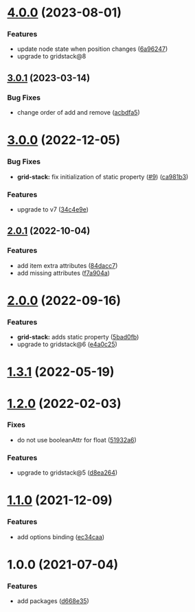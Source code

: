 # [4.0.0](https://github.com/aurelia-ui-toolkits/aurelia-gridstack/compare/v3.0.1...v4.0.0) (2023-08-01)


### Features

* update node state when position changes ([6a96247](https://github.com/aurelia-ui-toolkits/aurelia-gridstack/commit/6a962471d2133f058f4213e168ab146f46547b15))
* upgrade to gridstack@8



## [3.0.1](https://github.com/aurelia-ui-toolkits/aurelia-gridstack/compare/v3.0.0...v3.0.1) (2023-03-14)


### Bug Fixes

* change order of add and remove ([acbdfa5](https://github.com/aurelia-ui-toolkits/aurelia-gridstack/commit/acbdfa56fdd62dd917355601901e120a4d57ed24))



# [3.0.0](https://github.com/aurelia-ui-toolkits/aurelia-gridstack/compare/v2.0.1...v3.0.0) (2022-12-05)


### Bug Fixes

* **grid-stack:** fix initialization of static property ([#9](https://github.com/aurelia-ui-toolkits/aurelia-gridstack/issues/9)) ([ca981b3](https://github.com/aurelia-ui-toolkits/aurelia-gridstack/commit/ca981b3b9a668a4e29bbb6b8d9a462a5bb354f70))


### Features

* upgrade to v7 ([34c4e9e](https://github.com/aurelia-ui-toolkits/aurelia-gridstack/commit/34c4e9edfa1cb1041b82084e65cf641382995f00))



## [2.0.1](https://github.com/aurelia-ui-toolkits/aurelia-gridstack/compare/v2.0.0...v2.0.1) (2022-10-04)


### Features

* add item extra attributes ([84dacc7](https://github.com/aurelia-ui-toolkits/aurelia-gridstack/commit/84dacc7147c53a8c859047895d8583ed3473665f))
* add missing attributes ([f7a904a](https://github.com/aurelia-ui-toolkits/aurelia-gridstack/commit/f7a904a938aa71f7932a49e515bf91559995bcec))



# [2.0.0](https://github.com/aurelia-ui-toolkits/aurelia-gridstack/compare/v1.3.1...v2.0.0) (2022-09-16)


### Features

* **grid-stack:** adds static property ([5bad0fb](https://github.com/aurelia-ui-toolkits/aurelia-gridstack/commit/5bad0fbd4c12729418a05ce58fbbf348aef77190))
* upgrade to gridstack@6 ([e4a0c25](https://github.com/aurelia-ui-toolkits/aurelia-gridstack/commit/e4a0c259aa2fcc855cbbe84e60e17be06b7bbec1))



# [1.3.1](https://github.com/aurelia-ui-toolkits/aurelia-gridstack/compare/v1.2.0...v1.3.1) (2022-05-19)

# [1.2.0](https://github.com/aurelia-ui-toolkits/aurelia-gridstack/compare/v1.1.0...v1.2.0) (2022-02-03)


### Fixes

* do not use booleanAttr for float ([51932a6](https://github.com/aurelia-ui-toolkits/aurelia-gridstack/commit/7d4e2cbcec0b9700648c6f892291553b851932a6))

### Features

* upgrade to gridstack@5 ([d8ea264](https://github.com/aurelia-ui-toolkits/aurelia-gridstack/commit/d8ea264255cd15fab8b1680f536d0a05f09cd09f))



# [1.1.0](https://github.com/aurelia-ui-toolkits/aurelia-gridstack/compare/v1.0.0...v1.1.0) (2021-12-09)


### Features

* add options binding ([ec34caa](https://github.com/aurelia-ui-toolkits/aurelia-gridstack/commit/ec34caa7a29b8d63f8cea7c9a67464bdc10e39f8))



# 1.0.0 (2021-07-04)


### Features

* add packages ([d668e35](https://github.com/aurelia-ui-toolkits/aurelia-gridstack/commit/d668e35523a020df344fec248515abc1e3be5872))
